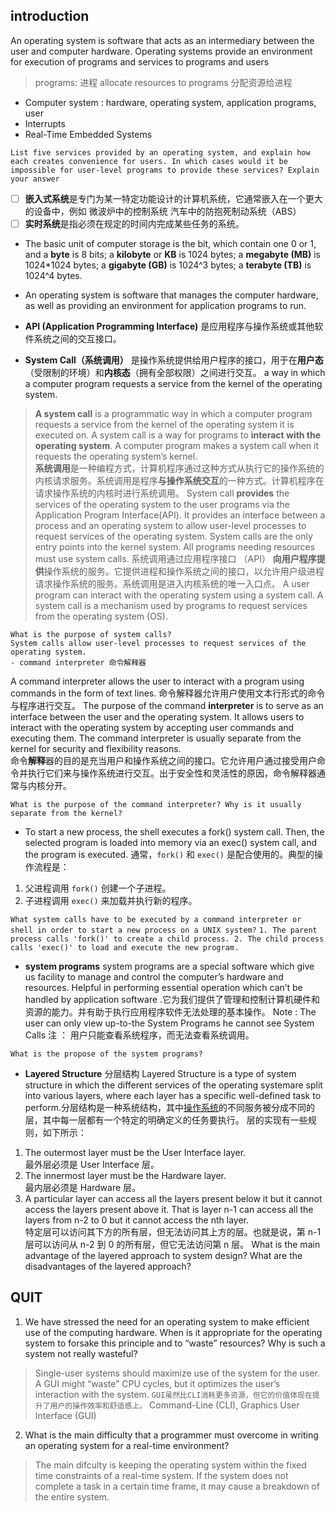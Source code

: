 

## introduction
An operating system is software that acts as an intermediary between the user and computer hardware.
Operating systems provide an environment for execution of programs and services to programs and users

> programs: 进程
> allocate resources to programs 分配资源给进程
 - Computer system :  hardware,  operating system,  application programs,  user
 - Interrupts
 - Real-Time Embedded Systems

`List five services provided by an operating system, and explain how each creates convenience for users. In which cases would it be impossible for user-level programs to provide these services? Explain your answer`
> 
 - [ ] **嵌入式系统**是专门为某一特定功能设计的计算机系统，它通常嵌入在一个更大的设备中，例如  微波炉中的控制系统  汽车中的防抱死制动系统（ABS）
 - [ ] **实时系统**是指必须在规定的时间内完成某些任务的系统。
 - The basic unit of computer storage is the bit, which contain one 0 or 1, and a **byte** is 8 bits; a **kilobyte** or **KB** is 1024 bytes; a **megabyte (MB)** is 1024*1024 bytes; a **gigabyte (GB)** is 1024^3 bytes; a **terabyte (TB)** is 1024^4 bytes.
 - An operating system is software that manages the computer hardware, as well as providing an environment for application programs to run.

- **API (Application Programming Interface)** 是应用程序与操作系统或其他软件系统之间的交互接口。
- **System Call（系统调用）** 是操作系统提供给用户程序的接口，用于在**用户态**（受限制的环境）和**内核态**（拥有全部权限）之间进行交互。
a way in which a computer program requests a service from the kernel of the operating system.
>****A system call**** is a programmatic way in which a computer program requests a service from the kernel of the operating system it is executed on. A system call is a way for programs to ****interact with the operating system****. A computer program makes a system call when it requests the operating system’s kernel.  
****系统调用****是一种编程方式，计算机程序通过这种方式从执行它的操作系统的内核请求服务。系统调用是程序****与操作系统交互****的一种方式。计算机程序在请求操作系统的内核时进行系统调用。
System call ****provides**** the services of the operating system to the user programs via the Application Program Interface(API). It provides an interface between a process and an operating system to allow user-level processes to request services of the operating system. System calls are the only entry points into the kernel system. All programs needing resources must use system calls.
系统调用通过应用程序接口 （API） ****向用户程序提供****操作系统的服务。它提供进程和操作系统之间的接口，以允许用户级进程请求操作系统的服务。系统调用是进入内核系统的唯一入口点。
A user program can interact with the operating system using a system call.
A system call is a mechanism used by programs to request services from the operating system (OS).

    What is the purpose of system calls?
    System calls allow user-level processes to request services of the operating system.
    - command interpreter 命令解释器
   A command interpreter allows the user to interact with a program using commands in the form of text lines. 命令解释器允许用户使用文本行形式的命令与程序进行交互。
   The purpose of the command **interpreter** is to serve as an interface between the user and the operating system. It allows users to interact with the operating system by accepting user commands and executing them. The command interpreter is usually separate from the kernel for security and flexibility reasons.  
命令**解释**器的目的是充当用户和操作系统之间的接口。它允许用户通过接受用户命令并执行它们来与操作系统进行交互。出于安全性和灵活性的原因，命令解释器通常与内核分开。

    What is the purpose of the command interpreter? Why is it usually separate from the kernel?
- To start a new process, the shell executes a fork() system call. Then, the selected program is loaded into memory via an exec() system call, and the program is executed.
通常，`fork()` 和 `exec()` 是配合使用的。典型的操作流程是：

1.  父进程调用 `fork()` 创建一个子进程。
2.  子进程调用 `exec()` 来加载并执行新的程序。

` What system calls have to be executed by a command interpreter or shell in order to start a new process on a UNIX system? `
`1. The parent process calls 'fork()' to create a child process.
2. The child process calls 'exec()' to load and execute the new program.`

- **system programs**
system programs are a special software which give us facility to manage and control the computer’s hardware and resources. Helpful in performing essential operation which can’t be handled by application software .它为我们提供了管理和控制计算机硬件和资源的能力。并有助于执行应用程序软件无法处理的基本操作。
Note : The user can only view up-to-the System Programs he cannot see System Calls 注 ： 用户只能查看系统程序，而无法查看系统调用。

 `What is the propose of the system programs?`

- **Layered Structure**  分层结构
Layered Structure is a type of system structure in which the different services of the operating systemare split into various layers, where each layer has a specific well-defined task to perform.分层结构是一种系统结构，其中[操作系统](https://www.geeksforgeeks.org/operating-systems/)的不同服务被分成不同的层，其中每一层都有一个特定的明确定义的任务要执行。
层的实现有一些规则，如下所示：
1.  The outermost layer must be the User Interface layer.  
    最外层必须是 User Interface 层。
2.  The innermost layer must be the Hardware layer.  
    最内层必须是 Hardware 层。
3.  A particular layer can access all the layers present below it but it cannot access the layers present above it. That is layer n-1 can access all the layers from n-2 to 0 but it cannot access the nth layer.  
    特定层可以访问其下方的所有层，但无法访问其上方的层。也就是说，第 n-1 层可以访问从 n-2 到 0 的所有层，但它无法访问第 n 层。
     What is the main advantage of the layered approach to system design? What are the disadvantages of the layered approach? 

## QUIT	
 1. We have stressed the need for an operating system to make efficient use of the computing hardware. When is it appropriate for the operating system to forsake this principle and to “waste” resources? Why is such a system not really wasteful?
> Single-user systems should maximize use of the system for the user. A GUI might “waste” CPU cycles, but it optimizes the user’s interaction with the system.
> `GUI虽然比CLI消耗更多资源，但它的价值体现在提升了用户的操作效率和舒适感上。`
> Command-Line  (CLI), Graphics  User  Interface  (GUI)
 2. What is the main difficulty that a programmer must overcome in writing an operating system for a real-time environment?
 >The main difculty is keeping the operating system within the fixed time constraints of a real-time system. If the system does not complete a task in a certain time frame, it may cause a breakdown of the entire system.



<!--stackedit_data:
eyJwcm9wZXJ0aWVzIjoidGl0bGU6IHBpY1xuYXV0aG9yOiBmZW
lcbiIsImRpc2N1c3Npb25zIjp7IjFDOFAxTWFuekFvSkZVTjki
Onsic3RhcnQiOjMxNzQsImVuZCI6MzI2NSwidGV4dCI6IldoYX
QgaXMgdGhlIHB1cnBvc2Ugb2YgdGhlIGNvbW1hbmQgaW50ZXJw
cmV0ZXI/IFdoeSBpcyBpdCB1c3VhbGx5IHNlcGFyYXRlIGZyb2
3igKYifSwiWDljSnBUOWRJTFYxcXZUYyI6eyJzdGFydCI6NDE5
OCwiZW5kIjo0MjQzLCJ0ZXh0IjoiYFdoYXQgaXMgdGhlIHByb3
Bvc2Ugb2YgdGhlIHN5c3RlbSBwcm9ncmFtcz9gIn0sImhpYUU0
ZVdTTW9hUUpqM0wiOnsic3RhcnQiOjUwNTAsImVuZCI6NTE3MC
widGV4dCI6IldoYXQgaXMgdGhlIG1haW4gYWR2YW50YWdlIG9m
IHRoZSBsYXllcmVkIGFwcHJvYWNoIHRvIHN5c3RlbSBkZXNpZ2
4/IFdoYXQgYXJlIHTigKYifSwiQnlpbE5KUmswaGc2aGlVaiI6
eyJzdGFydCI6NDAzLCJlbmQiOjYxNywidGV4dCI6ImBMaXN0IG
ZpdmUgc2VydmljZXMgcHJvdmlkZWQgYnkgYW4gb3BlcmF0aW5n
IHN5c3RlbSwgYW5kIGV4cGxhaW4gaG93IGVhY2ggY3JlYXTigK
YifX0sImNvbW1lbnRzIjp7Im5sMzd3ZjhSR1NmVlUwejkiOnsi
ZGlzY3Vzc2lvbklkIjoiMUM4UDFNYW56QW9KRlVOOSIsInN1Yi
I6ImdvOjEwNTI5MTMwNTUxMzgyOTk4OTAwNyIsInRleHQiOiJJ
dCByZWFkcyBjb21tYW5kcyBmcm9tIHRoZSB1c2VyIG9yIGEgZm
lsZSBhbmQgZXhlY3V0ZXMgdGhlbSwgdHVybmluZyB0aGVtIGlu
dG8gb25lIG9yIG1vcmUgc3lzdGVtIGNhbGxzLlxuICAgIEZvci
BzZWN1cml0eSBhbmQgZmxleGliaWxpdHksIGFuZCBpbnRlcnBy
ZXRlciBtYXkvaXMgc3ViamVjdCB0byBjaGFuZ2UuIiwiY3JlYX
RlZCI6MTczNDg0ODU2MzkxNX0sIjlXRDI0dmRNbWljSVE1dXAi
OnsiZGlzY3Vzc2lvbklkIjoiWDljSnBUOWRJTFYxcXZUYyIsIn
N1YiI6ImdvOjEwNTI5MTMwNTUxMzgyOTk4OTAwNyIsInRleHQi
OiJTeXN0ZW0gcHJvZ3JhbXMgY2FuIGJlIHRob3VnaHQgb2YgYX
MgYnVuZGxlcyBvZiB1c2VmdWwgc3lzdGVtIGNhbGxzLiBUaGV5
IHByb3ZpZGUgYmFzaWMgZnVuY3Rpb25hbGl0eSB0byB1c2Vycy
BzbyB0aGF0IHVzZXJzIGRvIG5vdCBuZWVkIHRvIHdyaXRlIHRo
ZWlyIG93biBwcm9ncmFtcyB0byBzb2x2ZSBjb21tb24gcHJvYm
xlbXMuXG7ns7vnu5/nqIvluo/lj6/ku6XooqvnnIvkvZzmmK/m
nInnlKjnmoTns7vnu5/osIPnlKjnmoTpm4blkIjjgILlroPku6
zkuLrnlKjmiLfmj5Dkvpvln7rmnKzlip/og73vvIzkvb/nlKjm
iLfml6DpnIDnvJblhpnoh6rlt7HnmoTnqIvluo/mnaXop6Plhr
PluLjop4Hpl67popjjgIIiLCJjcmVhdGVkIjoxNzM0ODQ4Njc2
MzA4fSwiMjR5SFAzZmtTVndLUFBtNCI6eyJkaXNjdXNzaW9uSW
QiOiJoaWFFNGVXU01vYVFKajNMIiwic3ViIjoiZ286MTA1Mjkx
MzA1NTEzODI5OTg5MDA3IiwidGV4dCI6IlRoZSBzeXN0ZW0gaX
MgZWFzaWVyIHRvIGRlYnVnIGFuZCBtb2RpZnkgYmVjYXVzZSBj
aGFuZ2VzIGFmZmVjdCBvbmx5IGxpbWl0ZWQgc2VjdGlvbnMgb2
YgdGhlIHN5c3RlbS5cbmRpc2FkdmFudGFnZSB0byB0aGUgbGF5
ZXJlZCBhcHByb2FjaCBpcyB0aGUgYXBvb3IgcGVyZm9ybWFuY2
UuIiwiY3JlYXRlZCI6MTczNDg1MDA1MDQ2OH0sImo4MVF0WVdx
VHdkb3k2TXYiOnsiZGlzY3Vzc2lvbklkIjoiaGlhRTRlV1NNb2
FRSmozTCIsInN1YiI6ImdvOjEwNTI5MTMwNTUxMzgyOTk4OTAw
NyIsInRleHQiOiJpdCBzZW5kcyBhIHJlcXVlc3QgdGhhdCBoYX
MgdG8gdHJhdmVsIHRocm91Z2ggYWxsIHRoZSBsYXllcnMgcHJl
c2VudCBpbiBiZXR3ZWVuIHRoZSB0d28gaW50ZXJhY3RpbmcgbG
F5ZXJzLiIsImNyZWF0ZWQiOjE3MzQ4NTAxOTIzNDB9LCI1cnhn
M3ZhSm9qTGwzeEFtIjp7ImRpc2N1c3Npb25JZCI6IkJ5aWxOSl
JrMGhnNmhpVWoiLCJzdWIiOiJnbzoxMDUyOTEzMDU1MTM4Mjk5
ODkwMDciLCJ0ZXh0IjoiUHJvZ3JhbSBleGVjdXRpb24uIFRoZS
BvcGVyYXRpbmcgc3lzdGVtIGxvYWRzIHRoZSBjb250ZW50cyAo
b3Igc2VjdGlvbnMpIG9mIGEgZmlsZSBpbnRvIG1lbW9yeSBhbm
QgYmVnaW5zIGl0cyBleGVjdXRpb24uIEEgdXNlci0gbGV2ZWwg
cHJvZ3JhbSBjb3VsZCBub3QgYmUgdHJ1c3RlZCB0byBwcm9wZX
JseSBhbGxvY2F0ZSBDUFUgdGltZS4gSS9PIG9wZXJhdGlvbnMu
IENvbW11bmljYXRpb25zLlxuRXJyb3IgZGV0ZWN0aW9uXG5GaW
xlLXN5c3RlbSBtYW5pcHVsYXRpb24iLCJjcmVhdGVkIjoxNzM0
ODUyNTM2Mjg0fSwiVTE3VjJHaldJOExkQW9pMiI6eyJkaXNjdX
NzaW9uSWQiOiJCeWlsTkpSazBoZzZoaVVqIiwic3ViIjoiZ286
MTA1MjkxMzA1NTEzODI5OTg5MDA3IiwidGV4dCI6IuaTjeS9nO
ezu+e7n+i0n+i0o+eoi+W6j+eahOWKoOi9veWSjOi/kOihjO+8
jOeUqOaIt+eoi+W6j+aXoOazleWPr+mdoOWcsOeuoeeQhiBDUF
Ug5pe26Ze044CC5a6D5aSE55CGIEkvTyDmk43kvZzvvIznlKjm
iLflj6rpnIDmjIflrprmk43kvZzvvIzns7vnu5/kvJrovazmja
LkuLrnoazku7bmjIfku6TvvIzpgb/lhY3nlKjmiLfnqIvluo/p
lJnor6/orr/pl67orr7lpIfmiJbotYTmupDjgILmlofku7bns7
vnu5/mk43kvZzlpoLliJvlu7rjgIHliKDpmaTlkozmnYPpmZDn
rqHnkIbnlLHmk43kvZzns7vnu5/lrozmiJDvvIznlKjmiLfml6
DpnIDlhbPlv4PlpI3mnYLnmoTnu4boioLjgILpgJrkv6Hml7bv
vIzmk43kvZzns7vnu5/otJ/otKPmlbDmja7miZPljIXjgIHkvK
DovpPlkozph43nu4TvvIznoa7kv53nvZHnu5zorr7lpIfljY/o
sIPkvb/nlKjjgILplJnor6/mo4DmtYvnlLHmk43kvZzns7vnu5
/nu5/kuIDlpITnkIbvvIzkv53miqTmlbDmja7lrozmlbTmgKfl
ubblh4/lsJHnlKjmiLfnqIvluo/nmoTlpI3mnYLmgKfjgIIiLC
JjcmVhdGVkIjoxNzM0ODUyNTQ3NzI1fX0sImhpc3RvcnkiOlst
MTMxMzQ3OTg4MywxOTQ2MjY0MzA0LC0xODc1MzYyMDYsOTY0Nj
UzNTQwLC0xNzc0NjUwMTg4LC0xNDMwNzc5MzAsMTcxMDU0OTY5
MSwtMjAxMTI3MDM4MCwtMTUwMTc5NTM4NiwtNTQ3Nzk4NTQ4LD
c0MjMzMDMyMyw2ODg5MTI0MzQsMjAwNzk1ODg2MywtNjg3Nzg5
ODQyLDQyMDMxMTA3OV19
-->